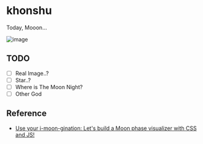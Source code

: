 # khonshu


Today, Mooon...

![image](https://user-images.githubusercontent.com/47373998/172051291-445f4538-f615-43a6-8850-5967ac300bb1.png)

## TODO

- [ ] Real Image..?
- [ ] Star..?
- [ ] Where is The Moon Night?
- [ ] Other God

## Reference

- [Use your i-moon-gination: Let's build a Moon phase visualizer with CSS and JS!](https://dev.to/thormeier/use-your-i-moon-gination-lets-build-a-moon-phase-visualizer-with-css-and-js-aih)
